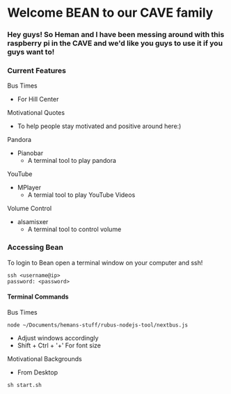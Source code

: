 # Welcome BEAN to our CAVE family 

### Hey guys!  So Heman and I have been messing around with this raspberry pi in the CAVE and we'd like you guys to use it if you guys want to!

### Current Features

Bus Times
* For Hill Center

Motivational Quotes
* To help people stay motivated and positive around here:)

Pandora
* Pianobar
  * A terminal tool to play pandora

YouTube
* MPlayer
  * A termial tool to play YouTube Videos

Volume Control
* alsamisxer
  * A terminal tool to control volume


### Accessing Bean

To login to Bean open a terminal window on your computer and ssh!
```
ssh <username@ip> 
password: <password>
```


#### Terminal Commands

Bus Times
```
node ~/Documents/hemans-stuff/rubus-nodejs-tool/nextbus.js
```
* Adjust windows accordingly
* Shift + Ctrl + '+' For font size

Motivational Backgrounds
* From Desktop

```
sh start.sh
```

